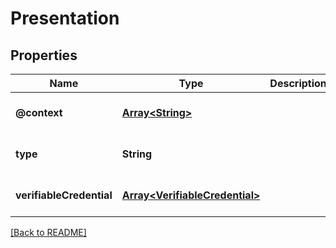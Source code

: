 # Presentation

## Properties

| Name                     | Type                                              | Description | Notes                        |
| ------------------------ | ------------------------------------------------- | ----------- | ---------------------------- |
| **@context**             | [**Array\<String>**](string.md)                             |             | [optional] [default to null] |
| **type**                 | **String**                                        |             | [optional] [default to null] |
| **verifiableCredential** | [**Array\<VerifiableCredential>**](oneOf<VerifiableCredential,string>.md) |             | [optional] [default to null] |

[[Back to README]](/README.md)
